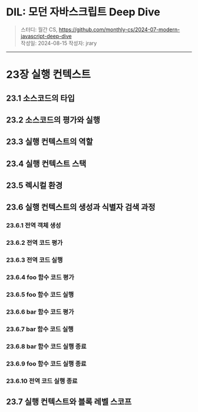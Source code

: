 # DIL: 모던 자바스크립트 Deep Dive

> 스터디: 월간 CS, https://github.com/monthly-cs/2024-07-modern-javascript-deep-dive  
> 작성일: 2024-08-15
> 작성자: jrary

---

# 23장 실행 컨텍스트
## 23.1 소스코드의 타입
## 23.2 소스코드의 평가와 실행
## 23.3 실행 컨텍스트의 역할
## 23.4 실행 컨텍스트 스택
## 23.5 렉시컬 환경
## 23.6 실행 컨텍스트의 생성과 식별자 검색 과정
### 23.6.1 전역 객체 생성
### 23.6.2 전역 코드 평가
### 23.6.3 전역 코드 실행
### 23.6.4 foo 함수 코드 평가
### 23.6.5 foo 함수 코드 실행
### 23.6.6 bar 함수 코드 평가
### 23.6.7 bar 함수 코드 실행
### 23.6.8 bar 함수 코드 실행 종료
### 23.6.9 foo 함수 코드 실행 종료
### 23.6.10 전역 코드 실행 종료
## 23.7 실행 컨텍스트와 블록 레벨 스코프